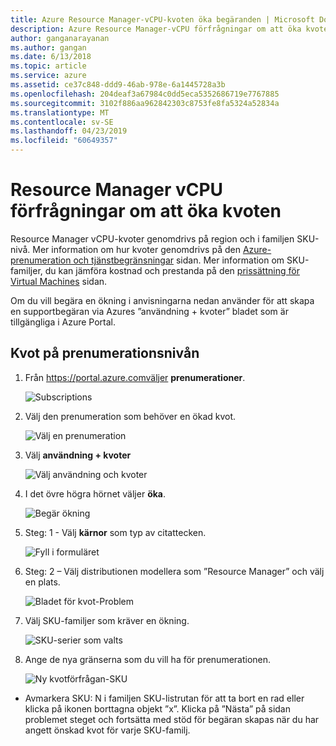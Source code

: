```yaml
---
title: Azure Resource Manager-vCPU-kvoten öka begäranden | Microsoft Docs
description: Azure Resource Manager-vCPU förfrågningar om att öka kvoten
author: ganganarayanan
ms.author: gangan
ms.date: 6/13/2018
ms.topic: article
ms.service: azure
ms.assetid: ce37c848-ddd9-46ab-978e-6a1445728a3b
ms.openlocfilehash: 204deaf3a67984c0dd5eca5352686719e7767885
ms.sourcegitcommit: 3102f886aa962842303c8753fe8fa5324a52834a
ms.translationtype: MT
ms.contentlocale: sv-SE
ms.lasthandoff: 04/23/2019
ms.locfileid: "60649357"
---
```

# <a name="resource-manager-vcpu-quota-increase-requests"></a>Resource Manager vCPU förfrågningar om att öka kvoten

Resource Manager vCPU-kvoter genomdrivs på region och i familjen SKU-nivå.
Mer information om hur kvoter genomdrivs på den [Azure-prenumeration och tjänstbegränsningar](https://aka.ms/quotalimits) sidan.
Mer information om SKU-familjer, du kan jämföra kostnad och prestanda på den [prissättning för Virtual Machines](https://aka.ms/pricingcompute) sidan.

Om du vill begära en ökning i anvisningarna nedan använder för att skapa en supportbegäran via Azures ”användning + kvoter” bladet som är tillgängliga i Azure Portal. 

## <a name="request-quota-increase-at-subscription-level"></a>Kvot på prenumerationsnivån

1. Från https://portal.azure.comväljer **prenumerationer**.

   ![Subscriptions](./media/resource-manager-core-quotas-request/subscriptions.png)

2. Välj den prenumeration som behöver en ökad kvot.

   ![Välj en prenumeration](./media/resource-manager-core-quotas-request/select-subscription.png)

3. Välj **användning + kvoter**

   ![Välj användning och kvoter](./media/resource-manager-core-quotas-request/select-usage-quotas.png)

4. I det övre högra hörnet väljer **öka**.

   ![Begär ökning](./media/resource-manager-core-quotas-request/request-increase.png)

5. Steg: 1 - Välj **kärnor** som typ av citattecken. 

   ![Fyll i formuläret](./media/resource-manager-core-quotas-request/forms.png)
   
6. Steg: 2 – Välj distributionen modellera som ”Resource Manager” och välj en plats.

    ![Bladet för kvot-Problem](./media/resource-manager-core-quotas-request/Problem-step.png)

3. Välj SKU-familjer som kräver en ökning.

    ![SKU-serier som valts](./media/resource-manager-core-quotas-request/SKU-selected.png)

4. Ange de nya gränserna som du vill ha för prenumerationen.

    ![Ny kvotförfrågan-SKU](./media/resource-manager-core-quotas-request/SKU-new-quota.png)

- Avmarkera SKU: N i familjen SKU-listrutan för att ta bort en rad eller klicka på ikonen borttagna objekt ”x”.
Klicka på ”Nästa” på sidan problemet steget och fortsätta med stöd för begäran skapas när du har angett önskad kvot för varje SKU-familj.

